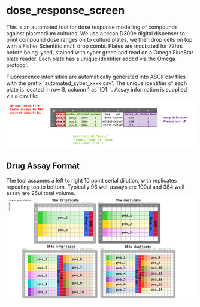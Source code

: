 # dose_response_screen

This is an automated tool for dose response modelling of compounds against plasmodium cultures. We use a tecan D300e digital dispenser to print compound dose ranges on to culture plates, we then drop cells on top with a Fisher Scientific multi drop combi. Plates are incubated for 72hrs before being lysed, stained with syber green and read on a Omega FluoStar plate reader. Each plate has a unique identifier added via the Omega protocol.

Fluorescence intenisities are automatically generated into ASCII csv files with the prefix 'automated_syber_xxxx.csv'. The unique identifier of each plate is located in row 3, column 1 as 'ID1: <unique identifier>'. Assay information is supplied via a csv file:
![This is an image](images/small_meta_example.png)
  
## Drug Assay Format
 
The tool assumes a left to right 10 point serial dilution, with replicates repeating top to bottom. Typically 96 well assays are 100ul and 384 well assay are 25ul total volume.
 ![This is an image](images/plate_formats.png)
